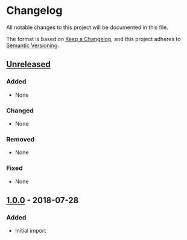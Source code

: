 # Changelog
All notable changes to this project will be documented in this file.

The format is based on [Keep a Changelog](https://keepachangelog.com/en/1.0.0/), and this project adheres to [Semantic Versioning](https://semver.org/spec/v2.0.0.html).

## [Unreleased]

### Added
- None

### Changed
- None


### Removed
- None

### Fixed
- None

## [1.0.0] - 2018-07-28

### Added
- Initial import

[Unreleased]: https://github.com/AlexanderWillner/python-boilerplate/compare/v1.0.0...HEAD
[1.0.0]: https://github.com/AlexanderWillner/python-boilerplate/releases/v1.0.0
